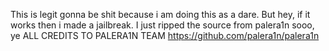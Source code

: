 This is legit gonna be shit because i am doing this as a dare. But hey, if it works then i made a jailbreak. 
I just ripped the source from palera1n sooo, ye
ALL CREDITS TO PALERA1N TEAM https://github.com/palera1n/palera1n
